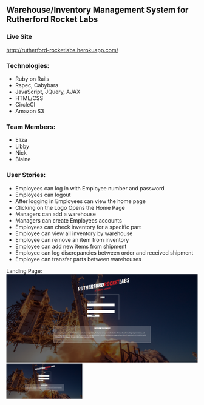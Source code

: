## Warehouse/Inventory Management System for Rutherford Rocket Labs

### Live Site
http://rutherford-rocketlabs.herokuapp.com/

### Technologies:
* Ruby on Rails
* Rspec, Cabybara
* JavaScript, JQuery, AJAX
* HTML/CSS
* CircleCI
* Amazon S3

### Team Members:
  * Eliza
  * Libby
  * Nick
  * Blaine

### User Stories:
 * Employees can log in with Employee number and password
 * Employees can logout
 * After logging in Employees can view the home page
 * Clicking on the Logo Opens the Home Page
 * Managers can add a warehouse
 * Managers can create Employees accounts
 * Employees can check inventory for a specific part
 * Employee can view all inventory by warehouse
 * Employee can remove an item from inventory
 * Employee can add new items from shipment
 * Employee can log discrepancies between order and received shipment
 * Employee can transfer parts between warehouses

Landing Page:  
![alt text](https://github.com/ebrine/Rutherford_Rocket_Labs/blob/master/lib/assets/Screenshot%20(13).png "landing page")  
<img src="https://github.com/ebrine/Rutherford_Rocket_Labs/blob/master/lib/assets/Screenshot%20(13).png" alt="Landing Pag" style="width: 200px;"/>

